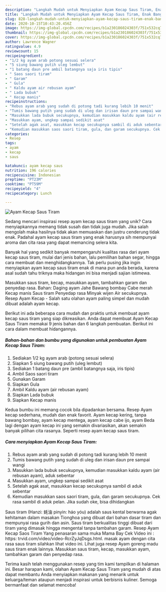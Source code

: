 ```yaml
---
description: "Langkah Mudah untuk Menyiapkan Ayam Kecap Saus Tiram, Enak Banget"
title: "Langkah Mudah untuk Menyiapkan Ayam Kecap Saus Tiram, Enak Banget"
slug: 828-langkah-mudah-untuk-menyiapkan-ayam-kecap-saus-tiram-enak-banget
date: 2020-10-15T10:43:20.456Z
image: https://img-global.cpcdn.com/recipes/b1a230186024303f/751x532cq70/ayam-kecap-saus-tiram-foto-resep-utama.jpg
thumbnail: https://img-global.cpcdn.com/recipes/b1a230186024303f/751x532cq70/ayam-kecap-saus-tiram-foto-resep-utama.jpg
cover: https://img-global.cpcdn.com/recipes/b1a230186024303f/751x532cq70/ayam-kecap-saus-tiram-foto-resep-utama.jpg
author: Lawrence Wagner
ratingvalue: 4.9
reviewcount: 15
recipeingredient:
- "1/2 kg ayam arab potong sesuai selera"
- "5 siung bawang putih uleg lembut"
- "1 batang daun pre ambil batangnya saja iris tipis"
- " Saos saori tiram"
- " Garam"
- " Gula"
- " Kaldu ayam air rebusan ayam"
- " Lada bubuk"
- " Kecap manis"
recipeinstructions:
- "Rebus ayam arab yang sudah di potong tadi kurang lebih 10 menit"
- "Tumis bawang putih yang sudah di uleg dan irisan daun pre sampai wangi"
- "Masukkan lada bubuk secukupnya, kemudian masukkan kaldu ayam (air rebusan ayam), aduk sebentar"
- "Masukkan ayam, ungkep sampai sedikit asat"
- "Setelah agak asat, masukkan kecap secukupnya sambil di aduk sebentar"
- "Kemudian masukkan saos saori tiram, gula, dan garam secukupnya. Cek rasa sambil di aduk pelan. Jika sudah oke, bisa dihidangkan"
categories:
- Resep
tags:
- ayam
- kecap
- saus

katakunci: ayam kecap saus 
nutrition: 196 calories
recipecuisine: Indonesian
preptime: "PT23M"
cooktime: "PT59M"
recipeyield: "4"
recipecategory: Lunch

---
```



![Ayam Kecap Saus Tiram](https://img-global.cpcdn.com/recipes/b1a230186024303f/751x532cq70/ayam-kecap-saus-tiram-foto-resep-utama.jpg)

Sedang mencari inspirasi resep ayam kecap saus tiram yang unik? Cara menyiapkannya memang tidak susah dan tidak juga mudah. Jika salah mengolah maka hasilnya tidak akan memuaskan dan justru cenderung tidak enak. Padahal ayam kecap saus tiram yang enak harusnya sih mempunyai aroma dan cita rasa yang dapat memancing selera kita.

Banyak hal yang sedikit banyak mempengaruhi kualitas rasa dari ayam kecap saus tiram, mulai dari jenis bahan, lalu pemilihan bahan segar, hingga cara membuat dan menghidangkannya. Tak perlu pusing jika ingin menyiapkan ayam kecap saus tiram enak di mana pun anda berada, karena asal sudah tahu triknya maka hidangan ini bisa menjadi sajian istimewa.

Masukkan saus tiram, kecap, masukkan ayam, tambahkan garam dan penyedap rasa. Bahan: Daging ayam Jahe Bawang bombay Cabe merah Kecap manis Saus tiram Penyedap rasa Minyak wijen Air secukupnya. Resep Ayam Kecap - Salah satu olahan ayam paling simpel dan mudah dibuat adalah ayam kecap.


Berikut ini ada beberapa cara mudah dan praktis untuk membuat ayam kecap saus tiram yang siap dikreasikan. Anda dapat membuat Ayam Kecap Saus Tiram memakai 9 jenis bahan dan 6 langkah pembuatan. Berikut ini cara dalam membuat hidangannya.

<!--inarticleads1-->

##### Bahan-bahan dan bumbu yang digunakan untuk pembuatan Ayam Kecap Saus Tiram:

1. Sediakan 1/2 kg ayam arab (potong sesuai selera)
1. Siapkan 5 siung bawang putih (uleg lembut)
1. Sediakan 1 batang daun pre (ambil batangnya saja, iris tipis)
1. Ambil  Saos saori tiram
1. Gunakan  Garam
1. Siapkan  Gula
1. Ambil  Kaldu ayam (air rebusan ayam)
1. Siapkan  Lada bubuk
1. Siapkan  Kecap manis


Kedua bumbu ini memang cocok bila dipadankan bersama. Resep Ayam kecap sederhana, mudah dan enak favorit. Ayam kecap kering, tanpa bawang bombay, ayam kecap mentega, ayam kecap cabe ijo, ayam Beda lagi dengan ayam kecap ini yang semakin divariasikan, akan semakin banyak pilihan cita rasanya. Seperti resep ayam kecap saus tiram. 

<!--inarticleads2-->

##### Cara menyiapkan Ayam Kecap Saus Tiram:

1. Rebus ayam arab yang sudah di potong tadi kurang lebih 10 menit
1. Tumis bawang putih yang sudah di uleg dan irisan daun pre sampai wangi
1. Masukkan lada bubuk secukupnya, kemudian masukkan kaldu ayam (air rebusan ayam), aduk sebentar
1. Masukkan ayam, ungkep sampai sedikit asat
1. Setelah agak asat, masukkan kecap secukupnya sambil di aduk sebentar
1. Kemudian masukkan saos saori tiram, gula, dan garam secukupnya. Cek rasa sambil di aduk pelan. Jika sudah oke, bisa dihidangkan


Saus tiram (Hanzi: 蚝油 pinyin: háo yóu) adalah saus kental berwarna agak kehitaman dalam masakan Tionghoa yang dibuat dari bahan dasar tiram dan mempunyai rasa gurih dan asin. Saus tiram berkualitas tinggi dibuat dari tiram yang dimasak hingga mengental tanpa tambahan garam. Resep Ayam Kecap Saos Tiram Yang penasaran sama muka Mama Bay Cek Video ini : https: trvid.com/video/video-RcrZyJqDsgs.html. masak ayam dengan cita rasa saus tiram silahkan lihat video ini. Lihat juga resep Ayam goreng madu saus tiram enak lainnya. Masukkan saus tiram, kecap, masukkan ayam, tambahkan garam dan penyedap rasa. 

Terima kasih telah menggunakan resep yang tim kami tampilkan di halaman ini. Besar harapan kami, olahan Ayam Kecap Saus Tiram yang mudah di atas dapat membantu Anda menyiapkan makanan yang menarik untuk keluarga/teman ataupun menjadi inspirasi untuk berbisnis kuliner. Semoga bermanfaat dan selamat mencoba!

